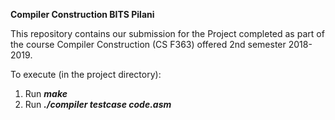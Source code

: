 **Compiler Construction BITS Pilani**

This repository contains our submission for the Project completed as part of the course Compiler Construction (CS F363) offered 2nd semester 2018-2019.

To execute (in the project directory):
1. Run ***make***
2. Run ***./compiler testcase code.asm***